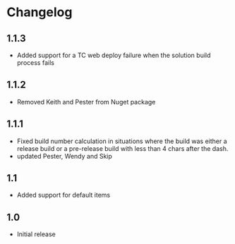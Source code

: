 # Changelog

## 1.1.3
* Added support for a TC web deploy failure when the solution build process fails

## 1.1.2
* Removed Keith and Pester from Nuget package

## 1.1.1
* Fixed build number calculation in situations where the build was either a 
  release build or a pre-release build with less than 4 chars after the dash.
* updated Pester, Wendy and Skip

## 1.1
* Added support for default items

## 1.0
* Initial release
